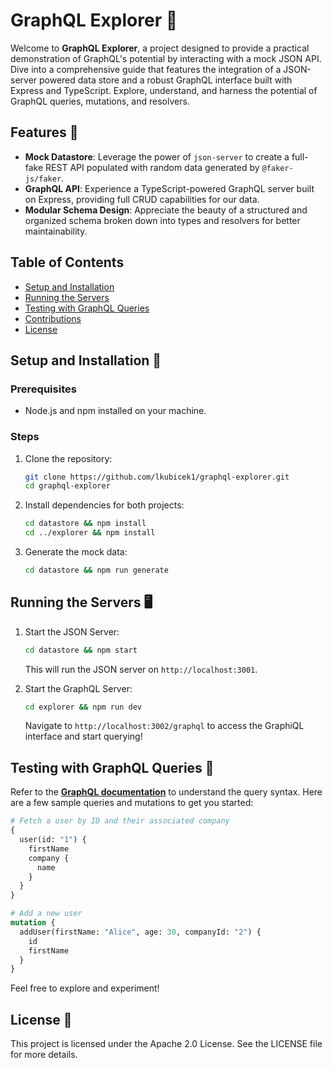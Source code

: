 # GraphQL Explorer 🚀

Welcome to **GraphQL Explorer**, a project designed to provide a practical demonstration of GraphQL's potential by interacting with a mock JSON API. Dive into a comprehensive guide that features the integration of a JSON-server powered data store and a robust GraphQL interface built with Express and TypeScript. Explore, understand, and harness the potential of GraphQL queries, mutations, and resolvers.

## Features 🌟

- **Mock Datastore**: Leverage the power of `json-server` to create a full-fake REST API populated with random data generated by `@faker-js/faker`.
- **GraphQL API**: Experience a TypeScript-powered GraphQL server built on Express, providing full CRUD capabilities for our data.
- **Modular Schema Design**: Appreciate the beauty of a structured and organized schema broken down into types and resolvers for better maintainability.

## Table of Contents

- [Setup and Installation](#setup-and-installation)
- [Running the Servers](#running-the-servers)
- [Testing with GraphQL Queries](#testing-with-graphql-queries)
- [Contributions](#contributions)
- [License](#license)

## Setup and Installation 🔧

### Prerequisites

- Node.js and npm installed on your machine.

### Steps

1. Clone the repository:

    ```bash
    git clone https://github.com/lkubicek1/graphql-explorer.git
    cd graphql-explorer
    ```

2. Install dependencies for both projects:

    ```bash
    cd datastore && npm install
    cd ../explorer && npm install
    ```

3. Generate the mock data:

    ```bash
    cd datastore && npm run generate
    ```

## Running the Servers 🖥

1. Start the JSON Server:

    ```bash
    cd datastore && npm start
    ```

   This will run the JSON server on `http://localhost:3001`.

2. Start the GraphQL Server:

    ```bash
    cd explorer && npm run dev
    ```

   Navigate to `http://localhost:3002/graphql` to access the GraphiQL interface and start querying!

## Testing with GraphQL Queries 🧪

Refer to the **[GraphQL documentation](https://graphql.org/learn/)** to understand the query syntax. Here are a few sample queries and mutations to get you started:

```graphql
# Fetch a user by ID and their associated company
{
  user(id: "1") {
    firstName
    company {
      name
    }
  }
}

# Add a new user
mutation {
  addUser(firstName: "Alice", age: 30, companyId: "2") {
    id
    firstName
  }
}
```

Feel free to explore and experiment!

## License 📄
This project is licensed under the Apache 2.0 License. See the LICENSE file for more details.